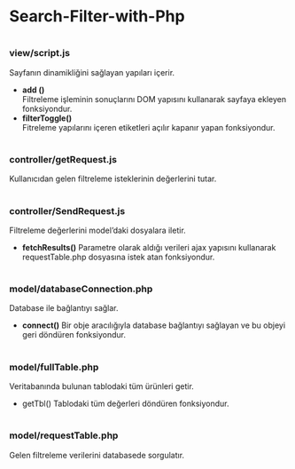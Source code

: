 # Search-Filter-with-Php
#
### view/script.js
Sayfanın dinamikliğini sağlayan yapıları içerir.
* **add ()**  
 Filtreleme işleminin sonuçlarını DOM yapısını kullanarak sayfaya ekleyen fonksiyondur.  
* **filterToggle()**  
 Fitreleme yapılarını içeren etiketleri açılır kapanır yapan fonksiyondur.
#
### controller/getRequest.js
Kullanıcıdan gelen filtreleme isteklerinin değerlerini tutar.
#
### controller/SendRequest.js
Filtreleme değerlerini model’daki dosyalara iletir.
* **fetchResults()**
 Parametre olarak aldığı verileri ajax yapısını kullanarak requestTable.php dosyasına istek atan fonksiyondur.
#
### model/databaseConnection.php
Database ile bağlantıyı sağlar.
* **connect()**
 Bir obje aracılığıyla database bağlantıyı sağlayan ve bu objeyi geri döndüren fonksiyondur.
#
### model/fullTable.php
Veritabanında bulunan tablodaki tüm ürünleri getir.
* getTbl()
 Tablodaki tüm değerleri döndüren fonksiyondur.
#
### model/requestTable.php
Gelen filtreleme verilerini databasede sorgulatır.
